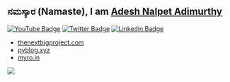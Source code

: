 ## ನಮಸ್ಕಾರ (Namaste), I am [Adesh Nalpet Adimurthy](https://addu390.github.io/)

[![YouTube Badge](https://img.shields.io/badge/-@Adesh%20Nalpet-c4302b?style=flat-square&labelColor=c4302b&logo=youtube&logoColor=white&link=https://www.youtube.com/channel/UCPwzBe0jCOpEpl8rCOHKLGQ)](https://www.youtube.com/channel/UCPwzBe0jCOpEpl8rCOHKLGQ) [![Twitter Badge](https://img.shields.io/badge/-@gooshi_addu-1ca0f1?style=flat-square&labelColor=1ca0f1&logo=twitter&logoColor=white&link=https://twitter.com/gooshi_addu)](https://twitter.com/gooshi_addu) [![Linkedin Badge](https://img.shields.io/badge/-adeshnalpet-blue?style=flat-square&logo=Linkedin&logoColor=white&link=https://www.linkedin.com/in/adesh-nalpet-a98392122/)](https://www.linkedin.com/in/adesh-nalpet-a98392122/)

- [thenextbigproject.com](https://thenextbigproject.com)
- [pyblog.xyz](https://pyblog.xyz)
- [myro.in](https://myro.in)

<img src="https://github-readme-stats.vercel.app/api/top-langs/?username=addu390&hide=TeX&layout=compact" align="left">
